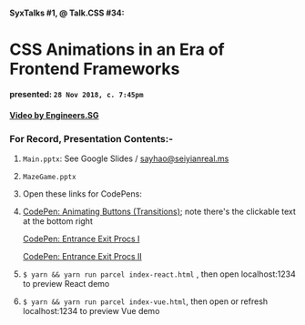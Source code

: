 #### SyxTalks #1, @ Talk.CSS #34:

# CSS Animations in an Era of Frontend Frameworks

#### presented: `28 Nov 2018, c. 7:45pm`

#### [Video by Engineers.SG](https://engineers.sg/video/keeping-the-animations-alive-in-the-frontend-frameworks-era-talk-css-34--3037)



### For Record, Presentation Contents:-

1. `Main.pptx`: See Google Slides / sayhao@seiyianreal.ms

2. `MazeGame.pptx`

3. Open these links for CodePens:

4. [CodePen: Animating Buttons (Transitions)](https://codepen.io/Seiyial/pen/NELmEd); note there's the clickable text at the bottom right

   [CodePen: Entrance Exit Procs I](https://codepen.io/Seiyial/pen/QJyzwj)

   [CodePen: Entrance Exit Procs II](https://codepen.io/Seiyial/pen/NELmEd)

5. `$ yarn && yarn run parcel index-react.html` , then open localhost:1234 to preview React demo

6. `$ yarn && yarn run parcel index-vue.html`, then open or refresh localhost:1234 to preview Vue demo